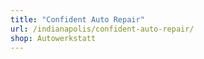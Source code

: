 ```yaml
---
title: "Confident Auto Repair"
url: /indianapolis/confident-auto-repair/
shop: Autowerkstatt
---
```


